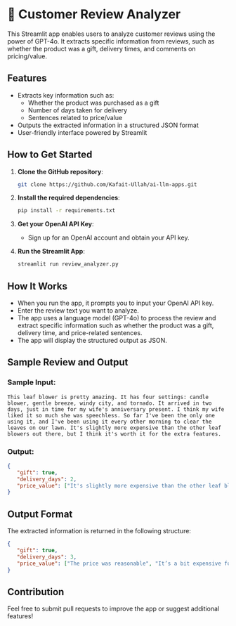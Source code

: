 # 📝 Customer Review Analyzer

This Streamlit app enables users to analyze customer reviews using the power of GPT-4o. It extracts specific information from reviews, such as whether the product was a gift, delivery times, and comments on pricing/value.

## Features
- Extracts key information such as:
  - Whether the product was purchased as a gift
  - Number of days taken for delivery
  - Sentences related to price/value
- Outputs the extracted information in a structured JSON format
- User-friendly interface powered by Streamlit

## How to Get Started
1. **Clone the GitHub repository**:
   ```bash
   git clone https://github.com/Kafait-Ullah/ai-llm-apps.git
   ```

2. **Install the required dependencies**:
   ```bash
   pip install -r requirements.txt
   ```

3. **Get your OpenAI API Key**:
   - Sign up for an OpenAI account and obtain your API key.

4. **Run the Streamlit App**:
   ```bash
   streamlit run review_analyzer.py
   ```

## How It Works
- When you run the app, it prompts you to input your OpenAI API key.
- Enter the review text you want to analyze.
- The app uses a language model (GPT-4o) to process the review and extract specific information such as whether the product was a gift, delivery time, and price-related sentences.
- The app will display the structured output as JSON.

## Sample Review and Output

### Sample Input:
```plaintext
This leaf blower is pretty amazing. It has four settings: candle blower, gentle breeze, windy city, and tornado. It arrived in two days, just in time for my wife's anniversary present. I think my wife liked it so much she was speechless. So far I've been the only one using it, and I've been using it every other morning to clear the leaves on our lawn. It's slightly more expensive than the other leaf blowers out there, but I think it's worth it for the extra features.
```

### Output:
```json
{
   "gift": true,
   "delivery_days": 2,
   "price_value": ["It's slightly more expensive than the other leaf blowers out there", "I think it's worth it for the extra features"]
}
```

## Output Format
The extracted information is returned in the following structure:
```json
{
   "gift": true,
   "delivery_days": 3,
   "price_value": ["The price was reasonable", "It’s a bit expensive for what you get"]
}
```

## Contribution
Feel free to submit pull requests to improve the app or suggest additional features!
